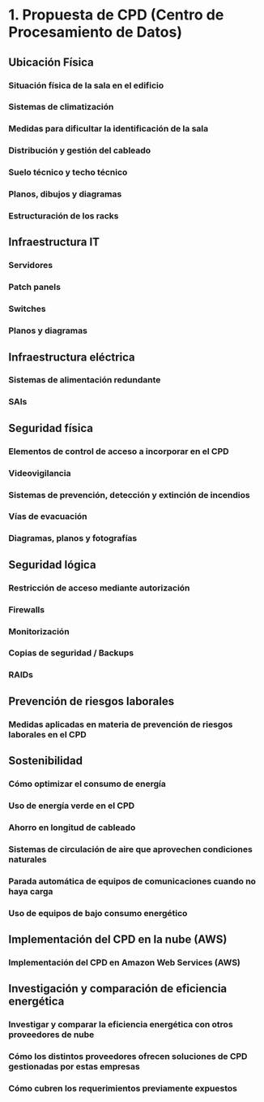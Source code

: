 # 1. Propuesta de CPD (Centro de Procesamiento de Datos)

## Ubicación Física
### Situación física de la sala en el edificio
### Sistemas de climatización
### Medidas para dificultar la identificación de la sala
### Distribución y gestión del cableado
### Suelo técnico y techo técnico
### Planos, dibujos y diagramas
### Estructuración de los racks 

## Infraestructura IT 
### Servidores
### Patch panels
### Switches
### Planos y diagramas

## Infraestructura eléctrica
### Sistemas de alimentación redundante
### SAIs

## Seguridad física
### Elementos de control de acceso a incorporar en el CPD
### Videovigilancia
### Sistemas de prevención, detección y extinción de incendios
### Vías de evacuación
### Diagramas, planos y fotografías

## Seguridad lógica
### Restricción de acceso mediante autorización
### Firewalls
### Monitorización
### Copias de seguridad / Backups
### RAIDs

## Prevención de riesgos laborales 
### Medidas aplicadas en materia de prevención de riesgos laborales en el CPD

## Sostenibilidad
### Cómo optimizar el consumo de energía
### Uso de energía verde en el CPD
### Ahorro en longitud de cableado
### Sistemas de circulación de aire que aprovechen condiciones naturales
### Parada automática de equipos de comunicaciones cuando no haya carga
### Uso de equipos de bajo consumo energético

## Implementación del CPD en la nube (AWS)
### Implementación del CPD en Amazon Web Services (AWS)

## Investigación y comparación de eficiencia energética
### Investigar y comparar la eficiencia energética con otros proveedores de nube
### Cómo los distintos proveedores ofrecen soluciones de CPD gestionadas por estas empresas
### Cómo cubren los requerimientos previamente expuestos